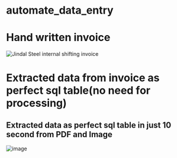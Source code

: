 ﻿# automate_data_entry
# Hand written invoice
![Jindal Steel internal shifting invoice](https://github.com/user-attachments/assets/7a76c1ee-dfbc-4006-88f7-178259fd8f39)

# Extracted data from invoice as perfect sql table(no need for processing)
## Extracted data as perfect sql table in just 10 second from PDF and Image
![image](https://github.com/user-attachments/assets/4bf59dc7-f58a-4f26-9c90-c80e930f96d3)
